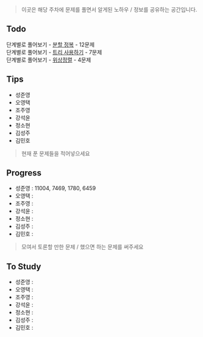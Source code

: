  > 이곳은 해당 주차에 문제를 풀면서 알게된 노하우 / 정보를 공유하는 공간입니다.

 ## Todo

 단계별로 풀어보기 - [분할 정복](https://www.acmicpc.net/step/20) - 12문제  
 단계별로 풀어보기 - [트리 사용하기](https://www.acmicpc.net/step/23) - 7문제  
 단계별로 풀어보기 - [위상정렬](https://www.acmicpc.net/step/25) - 4문제  

 ## Tips

 - 성준영
 - 오영택
 - 조주영
 - 강석윤
 - 정소현
 - 김성주
 - 김민호

 > 현재 푼 문제들을 적어넣으세요

 ## Progress

 - 성준영 : 11004, 7469, 1780, 6459
 - 오영택 :
 - 조주영 :
 - 강석윤 :
 - 정소현 :
 - 김성주 :
 - 김민호 :

 > 모여서 토론할 만한 문제 / 했으면 하는 문제를 써주세요

 ## To Study

- 성준영 :
- 오영택 :
- 조주영 :
- 강석윤 :
- 정소현 :
- 김성주 :
- 김민호 : 
